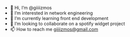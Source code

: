 - 👋 Hi, I’m @giiiizmos
- 👀 I’m interested in network engineering 
- 🌱 I’m currently learning front end development
- 💞️ I’m looking to collaborate on a spotify widget project
- 📫 How to reach me giiiizmos@gmail.com

<!---
giiiizmos/giiiizmos is a ✨ special ✨ repository because its `README.md` (this file) appears on your GitHub profile.
You can click the Preview link to take a look at your changes.
--->
